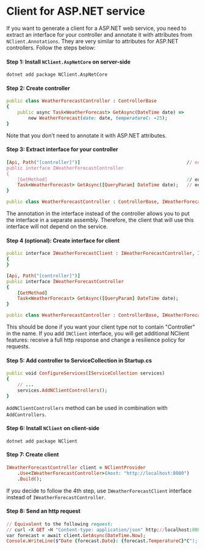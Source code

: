 # Client for ASP.NET service
If you want to generate a client for a ASP.NET web service, you need to extract an interface for your controller and annotate it with attributes from `NClient.Annotations`. They are very similar to attributes for ASP.NET controllers. Follow the steps below:
#### Step 1: Install `NClient.AspNetCore` on server-side
```
dotnet add package NClient.AspNetCore
```
#### Step 2: Create controller
```ruby
public class WeatherForecastController : ControllerBase
{
    public async Task<WeatherForecast> GetAsync(DateTime date) =>
        new WeatherForecast(date: date, temperatureC: -25);
}
```
Note that you don't need to annotate it with ASP.NET attributes.
#### Step 3: Extract interface for your controller
```ruby
[Api, Path("[controller]")]                                       // equivalent to [ApiController, Route("[controller]")]
public interface IWeatherForecastController
{
    [GetMethod]                                                   // equivalent to [HttpGet]
    Task<WeatherForecast> GetAsync([QueryParam] DateTime date);   // equivalent to [FromQuery]
}

public class WeatherForecastController : ControllerBase, IWeatherForecastController { ... }
```
The annotation in the interface instead of the controller allows you to put the interface in a separate assembly. 
Therefore, the client that will use this interface will not depend on the service.
#### Step 4 (optional): Create interface for client
```ruby
public interface IWeatherForecastClient : IWeatherForecastController, INClient
{
}

[Api, Path("[controller]")]
public interface IWeatherForecastController
{
    [GetMethod]
    Task<WeatherForecast> GetAsync([QueryParam] DateTime date);
}

public class WeatherForecastController : ControllerBase, IWeatherForecastController { ... }
```
This should be done if you want your client type not to contain "Сontroller" in the name. If you add `INClient` interface, you will get additional NClient features: receive a full http response and change a resilience policy for requests.
#### Step 5: Add controller to ServiceCollection in Startup.cs
```ruby
public void ConfigureServices(IServiceCollection services)
{
    // ...
    services.AddNClientControllers();
}
```
`AddNClientControllers` method can be used in combination with `AddControllers`.
#### Step 6: Install `NClient` on client-side
```
dotnet add package NClient
```
#### Step 7: Create client
```ruby
IWeatherForecastController client = NClientProvider
    .Use<IWeatherForecastController>(host: "http://localhost:8080")
    .Build();
```
If you decide to follow the 4th step, use `IWeatherForecastClient` interface instead of `IWeatherForecastController`.
#### Step 8: Send an http request
```ruby
// Equivalent to the following request: 
// curl -X GET -H "Content-type: application/json" http://localhost:8080/WeatherForecast?date=2021-03-13T00:15Z
var forecast = await client.GetAsync(DateTime.Now);
Console.WriteLine($"Date {forecast.Date}: {forecast.TemperatureC}°C");
```
